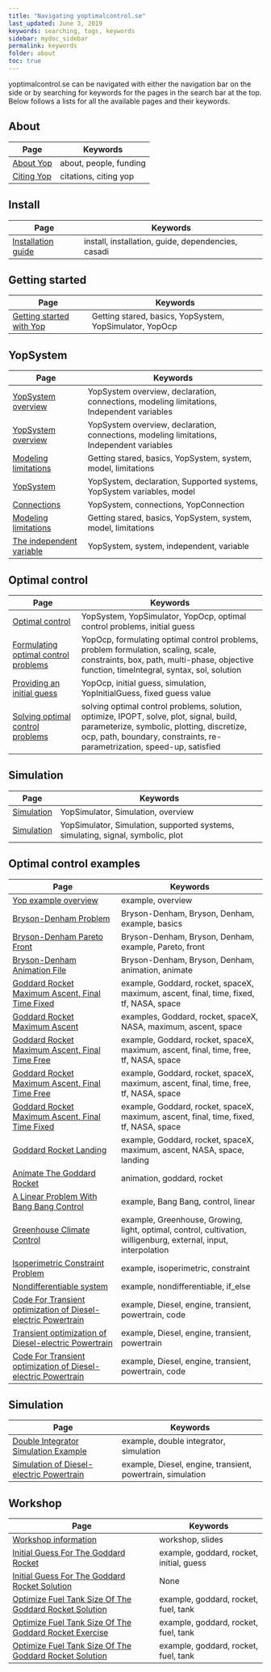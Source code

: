 ```yaml
---
title: "Navigating yoptimalcontrol.se"
last_updated: June 3, 2019
keywords: searching, tags, keywords
sidebar: mydoc_sidebar
permalink: keywords
folder: about
toc: true
---
```


yoptimalcontrol.se can be navigated with either the  navigation bar on the side or by searching for keywords for the pages in the search bar at the top.
Below follows a lists for all the available pages and their keywords.


## About

| Page | Keywords |
|---|---|
| [About Yop](about) | about, people, funding |
| [Citing Yop](citations) | citations, citing yop |

## Install

| Page | Keywords |
|------|----------|
| [Installation guide](install) | install, installation, guide, dependencies, casadi |


## Getting started

| Page | Keywords |
|---|---|
| [Getting started with Yop](gettingStarted) | Getting stared, basics, YopSystem, YopSimulator, YopOcp |


## YopSystem

| Page | Keywords |
|---|---|
| [YopSystem overview](yopSystemOverview) | YopSystem overview, declaration, connections, modeling limitations, Independent variables |
| [YopSystem overview](yopSystemOverview) | YopSystem overview, declaration, connections, modeling limitations, Independent variables |
| [Modeling limitations](yopSystemLimitations) | Getting stared, basics, YopSystem, system, model, limitations |
| [YopSystem](yopSystem) | YopSystem, declaration, Supported systems, YopSystem variables, model |
| [Connections](connections) | YopSystem, connections, YopConnection |
| [Modeling limitations](yopSystemLimitations) | Getting stared, basics, YopSystem, system, model, limitations |
| [The independent variable](independent) | YopSystem, system, independent, variable |


## Optimal control

| Page | Keywords |
|---|---|
| [Optimal control](yopOcp) | YopSystem, YopSimulator, YopOcp, optimal control problems, initial guess |
| [Formulating optimal control problems](formulatingOptimalControlProblems) | YopOcp, formulating optimal control problems, problem formulation, scaling, scale, constraints, box, path, multi-phase, objective function, timeIntegral, syntax, sol, solution |
| [Providing an initial guess](initialGuess) | YopOcp, initial guess, simulation, YopInitialGuess, fixed guess value |
| [Solving optimal control problems](solvingOcps) | solving optimal control problems, solution, optimize, IPOPT, solve, plot, signal, build, parameterize, symbolic, plotting, discretize, ocp, path, boundary, constraints, re-parametrization, speed-up, satisfied |


## Simulation

| Page | Keywords |
|---|---|
| [Simulation](simulationOverview) | YopSimulator, Simulation, overview |
| [Simulation](yopSimulator) | YopSimulator, Simulation, supported systems, simulating, signal, symbolic, plot |

## Optimal control examples

| Page | Keywords |
|---|---|
| [Yop example overview](examples) | example, overview |
| [Bryson-Denham Problem](brysonDenham) | Bryson-Denham, Bryson, Denham, example, basics |
| [Bryson-Denham Pareto Front](brysonPareto) | Bryson-Denham, Bryson, Denham, example, Pareto, front |
| [Bryson-Denham Animation File](brysonAnimation) | Bryson-Denham, Bryson, Denham, animation, animate |
| [Goddard Rocket Maximum Ascent, Final Time Fixed](goddardRocketFixedTf) | example, Goddard, rocket, spaceX, maximum, ascent, final, time, fixed, tf, NASA, space |
| [Goddard Rocket Maximum Ascent](goddardRocket) | examples, Goddard, rocket, spaceX, NASA, maximum, ascent, space |
| [Goddard Rocket Maximum Ascent, Final Time Free](goddardRocketFreeTf) | example, Goddard, rocket, spaceX, maximum, ascent, final, time, free, tf, NASA, space |
| [Goddard Rocket Maximum Ascent, Final Time Free](goddardRocketFreeTf) | example, Goddard, rocket, spaceX, maximum, ascent, final, time, free, tf, NASA, space |
| [Goddard Rocket Maximum Ascent, Final Time Fixed](goddardRocketFixedTf) | example, Goddard, rocket, spaceX, maximum, ascent, final, time, fixed, tf, NASA, space |
| [Goddard Rocket Landing](goddardLanding) | example, Goddard, rocket, spaceX, maximum, ascent, NASA, space, landing |
| [Animate The Goddard Rocket](goddardAnimate) | animation, goddard, rocket |
| [A Linear Problem With Bang Bang Control](bangFreeTf) | example, Bang Bang, control, linear |
| [Greenhouse Climate Control](greenhouse) | example, Greenhouse, Growing, light, optimal, control, cultivation, willigenburg, external, input, interpolation |
| [Isoperimetric Constraint Problem](isoConstraint) | example, isoperimetric, constraint |
| [Nondifferentiable system](nonDiff) | example, nondifferentiable, if_else |
| [Code For Transient optimization of Diesel-electric Powertrain](transientOptimizationCode) | example, Diesel, engine, transient, powertrain, code |
| [Transient optimization of Diesel-electric Powertrain](transientOptimization) | example, Diesel, engine, transient, powertrain |
| [Code For Transient optimization of Diesel-electric Powertrain](transientOptimizationCode) | example, Diesel, engine, transient, powertrain, code |


## Simulation

| Page | Keywords |
|---|---|
| [Double Integrator Simulation Example](doubleIntegratorSim) | example, double integrator, simulation |
| [Simulation of Diesel-electric Powertrain](transientSimulation) | example, Diesel, engine, transient, powertrain, simulation |


## Workshop

| Page | Keywords |
|---|---|
| [Workshop information](workshopSlides) | workshop, slides |
| [Initial Guess For The Goddard Rocket](goddardInitialEx) | example, goddard, rocket, initial, guess |
| [Initial Guess For The Goddard Rocket Solution](goddardInitialGuessSolution) | None |
| [Optimize Fuel Tank Size Of The Goddard Rocket Solution](goddardFuelExSolution) | example, goddard, rocket, fuel, tank |
| [Optimize Fuel Tank Size Of The Goddard Rocket Exercise](goddardFuelEx) | example, goddard, rocket, fuel, tank |
| [Optimize Fuel Tank Size Of The Goddard Rocket Solution](goddardFuelExSolution) | example, goddard, rocket, fuel, tank |
